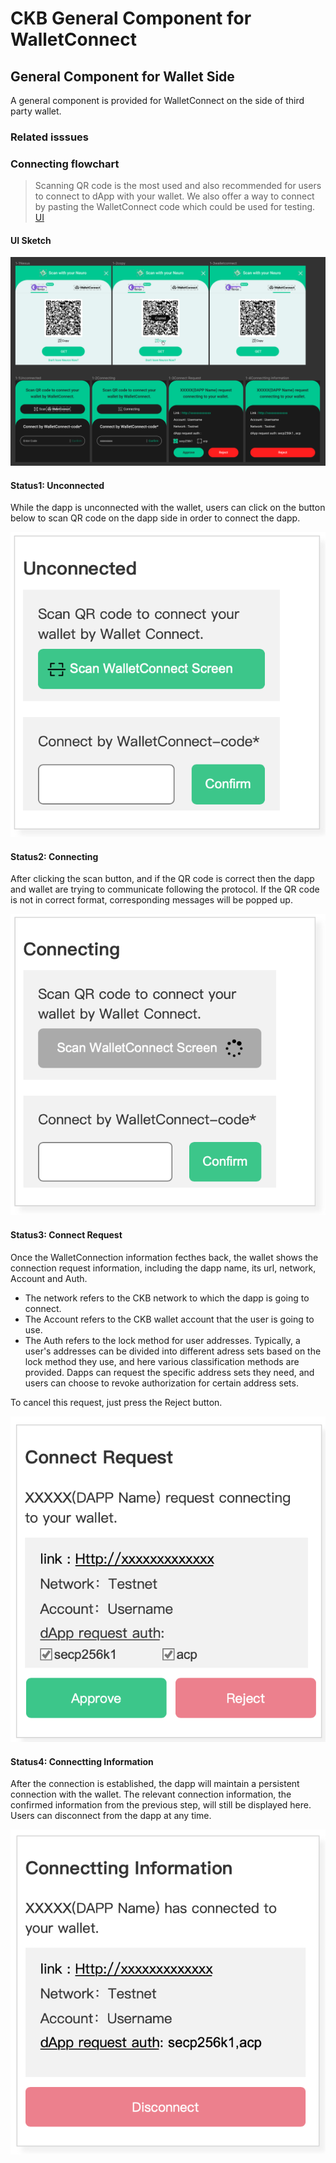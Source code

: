 # CKB General Component for WalletConnect

## General Component for Wallet Side

A general component is provided for WalletConnect on the side of third party wallet.

### Related isssues


### Connecting flowchart

> Scanning QR code is the most used and also recommended for users to connect to dApp with your wallet. We also offer a way to connect by pasting the WalletConnect code which could be used for testing. [UI](https://www.figma.com/file/6XNoimRDbFTTNm016rbIdU/Magickbase?type=design&node-id=16072-38648&t=rF3mLzNYeaveGD6Q-0)

#### UI Sketch

![UI图](pic/2023-05-30-09-20-22.png)

#### Status1: Unconnected

While the dapp is unconnected with the wallet, users can click on the button below to scan QR code on the dapp side in order to connect the dapp.

![UnconnectStatus](pic/2023-05-30-08-19-27.png)

#### Status2: Connecting

After clicking the scan button, and if the QR code is correct then the dapp and wallet are trying to communicate following the protocol. If the QR code is not in correct format, corresponding messages will be popped up.

![ConnectingStatus](pic/2023-05-30-08-22-37.png)

#### Status3: Connect Request

Once the WalletConnection information fecthes back, the wallet shows the connection request information, including the dapp name, its url, network, Account and Auth.

- The network refers to the CKB network to which the dapp is going to connect.
- The Account refers to the CKB wallet account that the user is going to use.
- The Auth refers to the lock method for user addresses. Typically, a user's addresses can be divided into different adress sets based on the lock method they use, and here various classification methods are provided. Dapps can request the specific address sets they need, and users can choose to revoke authorization for certain address sets.

To cancel this request, just press the Reject button.

![ConnectRequest](pic/2023-05-30-08-42-31.png)

#### Status4: Connectting Information

After the connection is established, the dapp will maintain a persistent connection with the wallet. The relevant connection information, the confirmed information from the previous step, will still be displayed here. Users can disconnect from the dapp at any time.

![ConnecttingInformation](pic/2023-05-30-08-41-25.png)
